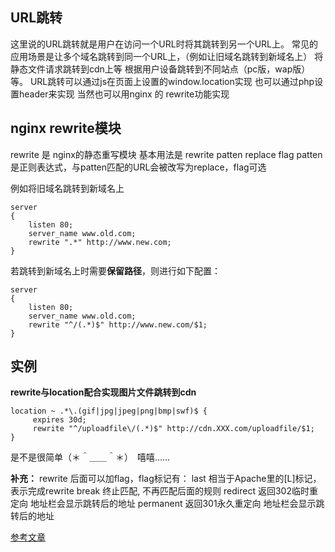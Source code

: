 ## URL跳转

这里说的URL跳转就是用户在访问一个URL时将其跳转到另一个URL上。
常见的应用场景是让多个域名跳转到同一个URL上，（例如让旧域名跳转到新域名上）
将静态文件请求跳转到cdn上等
根据用户设备跳转到不同站点（pc版，wap版）等。
URL跳转可以通过js在页面上设置的window.location实现
也可以通过php设置header来实现
当然也可以用nginx 的 rewrite功能实现

## nginx rewrite模块

rewrite 是 nginx的静态重写模块
基本用法是 rewrite patten replace flag
patten是正则表达式，与patten匹配的URL会被改写为replace，flag可选

例如将旧域名跳转到新域名上
```
server
{
    listen 80;
    server_name www.old.com;
    rewrite ".*" http://www.new.com;
}

```

若跳转到新域名上时需要**保留路径**，则进行如下配置：
```
server
{
    listen 80;
    server_name www.old.com;
    rewrite "^/(.*)$" http://www.new.com/$1;
}
```

## 实例
**rewrite与location配合实现图片文件跳转到cdn**
```
location ~ .*\.(gif|jpg|jpeg|png|bmp|swf)$ {
	 expires 30d;
	 rewrite "^/uploadfile\/(.*)$" http://cdn.XXX.com/uploadfile/$1;
}
```

是不是很简单（＊＾＿＿＾＊）　嘻嘻……

**补充：**
rewrite 后面可以加flag，flag标记有：
last 相当于Apache里的[L]标记，表示完成rewrite
break 终止匹配, 不再匹配后面的规则
redirect 返回302临时重定向 地址栏会显示跳转后的地址
permanent 返回301永久重定向 地址栏会显示跳转后的地址


[参考文章](https://blog.csdn.net/zaqwsx20/article/details/53128590)


